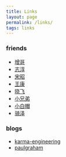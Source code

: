 ```yaml
---
title: Links
layout: page
permalink: /links/
tags: links
---
```


### friends

- [增哥][9]
- [志淳][5]
- [宋昭][6]
- [王康][7]
- [晓飞][8]
- [小兄弟][11]
- [小白帽][10]
- [骑泽][12]

### blogs

- [karma-engineering][3]
- [paulgraham][4]

[1]: http://www.theunixschool.com/
[2]: http://geeksforgeeks.org/
[3]: http://karma-engineering.com/lab/blog
[4]: http://paulgraham.com/index.html
[5]: http://code6.github.io/
[6]: http://kernelmaker.github.io/
[7]: http://catkang.github.io/index.html
[8]: http://jacketwoo.github.io/
[9]: http://panweizeng.com/
[10]: http://www.leviathan.vip/archives/
[11]: https://gaodq.github.io/
[12]: https://icaruszzc.github.io
